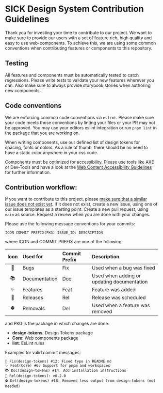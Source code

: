 # SICK Design System Contribution Guidelines

Thank you for investing your time to contribute to our project.
We want to make sure to provide our users with a set of feature rich, high quality and easy to use web-components.
To achieve this, we are using some common conventions when contributing features or components to this repository.

## Testing

All features and components must be automatically tested to catch regressions. Please write tests to validate your new features wherever you can. Also make sure to always provide storybook stories when authoring new components.

## Code conventions

We are enforcing common code conventions via `eslint`. Please make sure your code meets those conventions by linting your files or your PR may not be approved. You may use your editors eslint integration or run `pnpm lint` in the package that you are working on.

When writing components, use our defined list of design tokens for spacing, fonts or colors. As a rule of thumb, there should be no need to have a static color anywhere in your css code.

Components must be optimized for accessibility. Please use tools like AXE or Dev-Tools and have a look at the [Web Content Accessibility Guidelines](https://www.w3.org/WAI/standards-guidelines/wcag/) for further information.

## Contribution workflow:

If you want to contribute to this project, please [make sure that a similar issue does not exist yet](https://github.com/SickDesignSystem/sds/issues). If it does not exist, create a new issue, using one of our issue templates as a starting point. Create a new pull request, using `main` as source. Request a review when you are done with your changes. 

Please use the following message conventions for your commits:

`ICON COMMIT PREFIX(PKG) ISSUE_ID: DESCRIPTION`

where ICON and COMMIT PREFIX are one of the following:

|  Icon  | Used for      | Commit Prefix | Description
|:------:|:--------------|:--------------|:------------
|   🐛   | Bugs          | Fix           | Used when a bug was fixed
|   📚   | Documentation | Doc           | Used when adding or updating documentation
|   ✨   | Features      | Feat          | Feature was added
|   🚀   | Releases      | Rel           | Release was scheduled
|   ⛔   | Removals      | Del           | Used when a feature was removed

and PKG is the package in which changes are done:

- **design-tokens**: Design Tokens package
- **Core**: Web components package
- **lint**: EsLint rules

Examples for valid commit messages:

```
🐛 Fix(design-tokens) #12: Fixed typo in README.md
✨ Feat(Core) #6: Support for pnpm and workspaces
📚 Doc(design-tokens) #14: Add installation instructions
🚀 Rel(design-tokens): v0.2.0
⛔ Del(design-tokens) #18: Removed less output from design-tokens (not needed)
```
